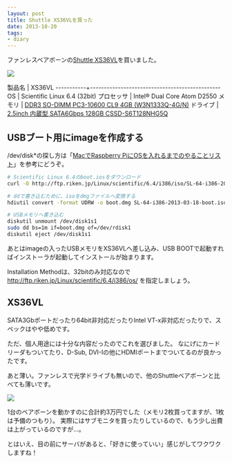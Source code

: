 ```yaml
---
layout: post
title: Shuttle XS36VLを買った
date: 2013-10-20
tags:
- diary
---
```

ファンレスベアボーンの[Shuttle XS36VL](http://www.shuttle-japan.jp/barebone/slim/xs36vl)を買いました。

![](http://30d.jp/img/hfm/public/a0d63846-3969-11e3-a701-f80f41f63894_large.jpg)

製品名     | XS36VL
-----------+-----------------------------------------------
OS         | Scientific Linux 6.4 (32bit)
プロセッサ | Intel® Dual Core Atom D2550
メモリ     | [DDR3 SO-DIMM PC3-10600 CL9 4GB (W3N1333Q-4G/N)](http://www.amazon.co.jp/exec/obidos/ASIN/B009URHVLA/hifumiass-22/ref=nosim/)
ドライブ   | [2.5inch 内蔵型 SATA6Gbps 128GB CSSD-S6T128NHG5Q](http://www.amazon.co.jp/exec/obidos/ASIN/B00C9RFGOW/hifumiass-22/ref=nosim/)

## USBブート用にimageを作成する

/dev/disk\*の探し方は「[MacでRaspberry PiにOSを入れるまでのやることリスト](http://qiita.com/hfm/items/96d20d9cc29fb46fd8a3#2-2)」を参考にどうぞ。

```sh
# Scientific Linux 6.4のboot.iosをダウンロード
curl -O http://ftp.riken.jp/Linux/scientific/6.4/i386/iso/SL-64-i386-2013-03-18-boot.iso

# ddで書き込むために、isoをdmgファイルへ変換する
hdiutil convert -format UDRW -o boot.dmg SL-64-i386-2013-03-18-boot.iso

# USBメモリへ書き込む
diskutil unmount /dev/disk1s1
sudo dd bs=1m if=boot.dmg of=/dev/rdisk1
diskutil eject /dev/disk1s1
```

あとはimageの入ったUSBメモリをXS36VLへ差し込み、USB BOOTで起動すればインストーラが起動してインストールが始まります。

Installation Methodは、32bitのみ対応なので http://ftp.riken.jp/Linux/scientific/6.4/i386/os/ を指定しましょう。

## XS36VL

SATA3Gbポートだったり64bit非対応だったりIntel VT-x非対応だったりで、スペックはやや低めです。

ただ、個人用途には十分な内容だったのでこれを選びました。
なにげにカードリーダもついてたり、D-Sub, DVI-Iの他にHDMIポートまでついてるのが良かったです。

あと薄い。ファンレスで光学ドライブも無いので、他のShuttleベアボーンと比べても薄いです。

![](http://30d.jp/img/hfm/public/a1d57586-3969-11e3-a701-f80f41f63894_large.jpg)

1台のベアボーンを動かすのに合計約3万円でした（メモリ2枚買ってますが、1枚は予備のつもり）。
実際にはサブモニタを買ったりしているので、もう少し出費は上がっているのですが…。

とはいえ、目の前にサーバがあると、「好きに使っていい」感じがしてワクワクしますね！
